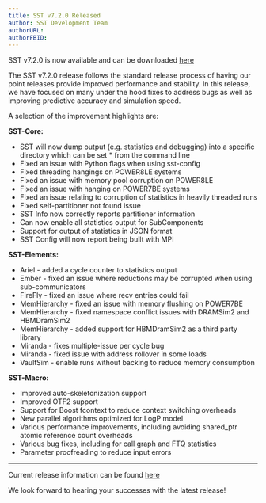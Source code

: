 ```yaml
---
title: SST v7.2.0 Released
author: SST Development Team
authorURL: 
authorFBID: 
---
```


SST v7.2.0 is now available and can be downloaded [here](http://sst-simulator.org/SSTPages/SSTMainDownloads)

The SST v7.2.0 release follows the standard release process of having our point releases provide improved performance and stability. In this release, we have focused on many under the hood fixes to address bugs as well as improving predictive accuracy and simulation speed.

<!--truncate-->

A selection of the improvement highlights are:

**SST-Core:**

* SST will now dump output (e.g. statistics and debugging) into a specific directory which can be set * from the command line
* Fixed an issue with Python flags when using sst-config
* Fixed threading hangings on POWER8LE systems
* Fixed an issue with memory pool corruption on POWER8LE
* Fixed an issue with hanging on POWER7BE systems
* Fixed an issue relating to corruption of statistics in heavily threaded runs
* Fixed self-partitioner not found issue
* SST Info now correctly reports partitioner information
* Can now enable all statistics output for SubComponents
* Support for output of statistics in JSON format
* SST Config will now report being built with MPI

**SST-Elements:**

* Ariel - added a cycle counter to statistics output
* Ember - fixed an issue where reductions may be corrupted when using sub-communicators
* FireFly - fixed an issue where recv entries could fail
* MemHierarchy - fixed an issue with memory flushing on POWER7BE
* MemHierarchy - fixed namespace conflict issues with DRAMSim2 and HBMDramSim2
* MemHierarchy - added support for HBMDramSim2 as a third party library
* Miranda - fixes multiple-issue per cycle bug
* Miranda - fixed issue with address rollover in some loads
* VaultSim - enable runs without backing to reduce memory consumption

**SST-Macro:**

* Improved auto-skeletonization support
* Improved OTF2 support
* Support for Boost fcontext to reduce context switching overheads
* New parallel algorithms optimized for LogP model
* Various performance improvements, including avoiding shared_ptr atomic reference count overheads
* Various bug fixes, including for call graph and FTQ statistics
* Parameter proofreading to reduce input errors

---

Current release information can be found [here](http://sst-simulator.org/SSTPages/SSTmicroReleaseV7dot1dot0/)

We look forward to hearing your successes with the latest release!